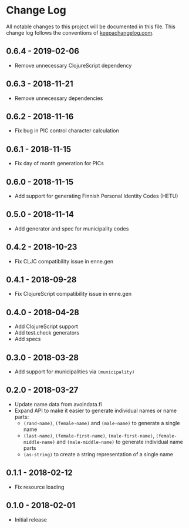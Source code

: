 # Change Log
All notable changes to this project will be documented in this file. This change log follows the conventions of [keepachangelog.com](http://keepachangelog.com/).

## 0.6.4 - 2019-02-06
- Remove unnecessary ClojureScript dependency

## 0.6.3 - 2018-11-21
- Remove unnecessary dependencies

## 0.6.2 - 2018-11-16
- Fix bug in PIC control character calculation

## 0.6.1 - 2018-11-15
- Fix day of month generation for PICs

## 0.6.0 - 2018-11-15
- Add support for generating Finnish Personal Identity Codes (HETU)

## 0.5.0 - 2018-11-14
- Add generator and spec for municipality codes

## 0.4.2 - 2018-10-23
- Fix CLJC compatibility issue in enne.gen

## 0.4.1 - 2018-09-28
- Fix ClojureScript compatibility issue in enne.gen

## 0.4.0 - 2018-04-28
- Add ClojureScript support
- Add test.check generators
- Add specs

## 0.3.0 - 2018-03-28
- Add support for municipalities via `(municipality)`

## 0.2.0 - 2018-03-27
- Update name data from avoindata.fi
- Expand API to make it easier to generate individual names or name parts:
  - `(rand-name)`, `(female-name)` and `(male-name)` to generate a single name
  - `(last-name)`, `(female-first-name)`, `(male-first-name)`, `(female-middle-name)` and `(male-middle-name)` to generate individual name parts
  - `(as-string)` to create a string representation of a single name

## 0.1.1 - 2018-02-12
- Fix resource loading

## 0.1.0 - 2018-02-01
- Initial release
